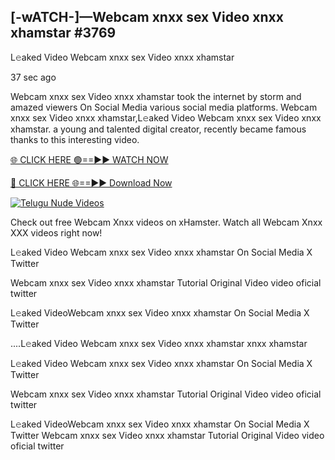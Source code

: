 ## [-wATCH-]—Webcam xnxx sex Video xnxx xhamstar #3769

L𝚎aked Video Webcam xnxx sex Video xnxx xhamstar

37 sec ago 

Webcam xnxx sex Video xnxx xhamstar took the internet by storm and amazed viewers On Social Media various social media platforms. Webcam xnxx sex Video xnxx xhamstar,L𝚎aked Video Webcam xnxx sex Video xnxx xhamstar. a young and talented digital creator, recently became famous thanks to this interesting video.

[🌐 CLICK HERE 🟢==►► WATCH NOW](https://russelviper69.blogspot.com/p/valo-video.html)

[🔴 CLICK HERE 🌐==►► Download Now](https://russelviper69.blogspot.com/p/valo-video.html)

[![Telugu Nude Videos](https://i.imgur.com/dJHk4Zq.gif)](https://russelviper69.blogspot.com/p/valo-video.html)

Check out free Webcam Xnxx videos on xHamster. Watch all Webcam Xnxx XXX videos right now!

L𝚎aked Video Webcam xnxx sex Video xnxx xhamstar On Social Media X Twitter

Webcam xnxx sex Video xnxx xhamstar Tutorial Original Video video oficial twitter

L𝚎aked VideoWebcam xnxx sex Video xnxx xhamstar On Social Media X Twitter

....L𝚎aked Video Webcam xnxx sex Video xnxx xhamstar xnxx xhamstar

L𝚎aked Video Webcam xnxx sex Video xnxx xhamstar On Social Media X Twitter

Webcam xnxx sex Video xnxx xhamstar Tutorial Original Video video oficial twitter

L𝚎aked VideoWebcam xnxx sex Video xnxx xhamstar On Social Media X Twitter
Webcam xnxx sex Video xnxx xhamstar Tutorial Original Video video oficial twitter